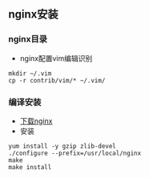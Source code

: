 
## nginx安装
### nginx目录
- nginx配置vim编辑识别
```shell
mkdir ~/.vim
cp -r contrib/vim/* ~/.vim/
```

### 编译安装
- [下载nginx](https://www.nginx.org)
- 安装
```shell
yum install -y gzip zlib-devel
./configure --prefix=/usr/local/nginx
make
make install
```
